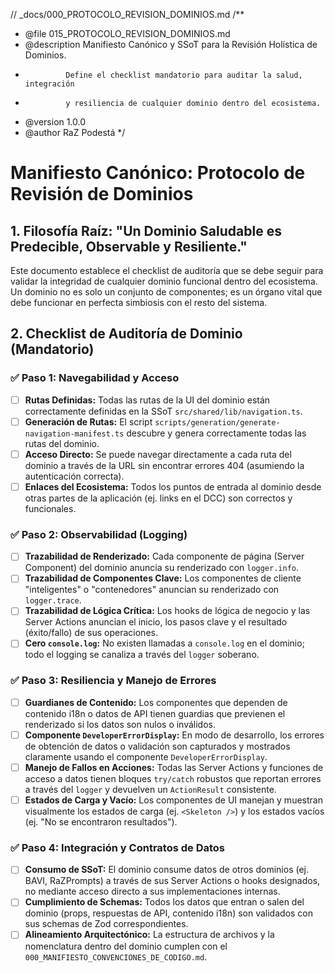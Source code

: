 // \_docs/000_PROTOCOLO_REVISION_DOMINIOS.md
/\*\*

- @file 015_PROTOCOLO_REVISION_DOMINIOS.md
- @description Manifiesto Canónico y SSoT para la Revisión Holística de Dominios.
-              Define el checklist mandatorio para auditar la salud, integración
-              y resiliencia de cualquier dominio dentro del ecosistema.
- @version 1.0.0
- @author RaZ Podestá
  \*/

# Manifiesto Canónico: Protocolo de Revisión de Dominios

## 1. Filosofía Raíz: "Un Dominio Saludable es Predecible, Observable y Resiliente."

Este documento establece el checklist de auditoría que se debe seguir para validar la integridad de cualquier dominio funcional dentro del ecosistema. Un dominio no es solo un conjunto de componentes; es un órgano vital que debe funcionar en perfecta simbiosis con el resto del sistema.

## 2. Checklist de Auditoría de Dominio (Mandatorio)

### ✅ **Paso 1: Navegabilidad y Acceso**

- [ ] **Rutas Definidas:** Todas las rutas de la UI del dominio están correctamente definidas en la SSoT `src/shared/lib/navigation.ts`.
- [ ] **Generación de Rutas:** El script `scripts/generation/generate-navigation-manifest.ts` descubre y genera correctamente todas las rutas del dominio.
- [ ] **Acceso Directo:** Se puede navegar directamente a cada ruta del dominio a través de la URL sin encontrar errores 404 (asumiendo la autenticación correcta).
- [ ] **Enlaces del Ecosistema:** Todos los puntos de entrada al dominio desde otras partes de la aplicación (ej. links en el DCC) son correctos y funcionales.

### ✅ **Paso 2: Observabilidad (Logging)**

- [ ] **Trazabilidad de Renderizado:** Cada componente de página (Server Component) del dominio anuncia su renderizado con `logger.info`.
- [ ] **Trazabilidad de Componentes Clave:** Los componentes de cliente "inteligentes" o "contenedores" anuncian su renderizado con `logger.trace`.
- [ ] **Trazabilidad de Lógica Crítica:** Los hooks de lógica de negocio y las Server Actions anuncian el inicio, los pasos clave y el resultado (éxito/fallo) de sus operaciones.
- [ ] **Cero `console.log`:** No existen llamadas a `console.log` en el dominio; todo el logging se canaliza a través del `logger` soberano.

### ✅ **Paso 3: Resiliencia y Manejo de Errores**

- [ ] **Guardianes de Contenido:** Los componentes que dependen de contenido i18n o datos de API tienen guardias que previenen el renderizado si los datos son nulos o inválidos.
- [ ] **Componente `DeveloperErrorDisplay`:** En modo de desarrollo, los errores de obtención de datos o validación son capturados y mostrados claramente usando el componente `DeveloperErrorDisplay`.
- [ ] **Manejo de Fallos en Acciones:** Todas las Server Actions y funciones de acceso a datos tienen bloques `try/catch` robustos que reportan errores a través del `logger` y devuelven un `ActionResult` consistente.
- [ ] **Estados de Carga y Vacío:** Los componentes de UI manejan y muestran visualmente los estados de carga (ej. `<Skeleton />`) y los estados vacíos (ej. "No se encontraron resultados").

### ✅ **Paso 4: Integración y Contratos de Datos**

- [ ] **Consumo de SSoT:** El dominio consume datos de otros dominios (ej. BAVI, RaZPrompts) a través de sus Server Actions o hooks designados, no mediante acceso directo a sus implementaciones internas.
- [ ] **Cumplimiento de Schemas:** Todos los datos que entran o salen del dominio (props, respuestas de API, contenido i18n) son validados con sus schemas de Zod correspondientes.
- [ ] **Alineamiento Arquitectónico:** La estructura de archivos y la nomenclatura dentro del dominio cumplen con el `000_MANIFIESTO_CONVENCIONES_DE_CODIGO.md`.
